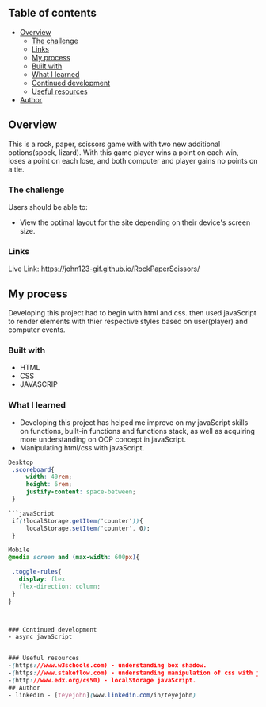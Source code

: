 ## Table of contents

- [Overview](#overview)
  - [The challenge](#the-challenge)
  - [Links](#links)
  - [My process](#my-process)
  - [Built with](#built-with)
  - [What I learned](#what-i-learned)
  - [Continued development](#continued-development)
  - [Useful resources](#useful-resources)
- [Author](#author)

## Overview
This is a rock, paper, scissors game with with two new additional options(spock, lizard).
With this game player wins a point on each win, loses a point on each lose, and both computer and player gains no points on a tie.

### The challenge
Users should be able to:
- View the optimal layout for the site depending on their device's screen size.

### Links
Live Link:  https://john123-gif.github.io/RockPaperScissors/
## My process
Developing this project had to begin with html and css. then used javaScript to render elements with thier respective styles based on user(player) and computer events.

### Built with
- HTML
- CSS
- JAVASCRIP


### What I learned
- Developing this project has helped me improve on my javaScript skills on functions, built-in functions and functions stack, as well as acquiring more understanding on OOP concept in javaScript.
- Manipulating html/css with javaScript.


 ```CSS
Desktop
  .scoreboard{
      width: 40rem;
      height: 6rem;
      justify-content: space-between;
  }

```javaScript
  if(!localStorage.getItem('counter')){
      localStorage.setItem('counter', 0);
  }

Mobile
@media screen and (max-width: 600px){

  .toggle-rules{
    display: flex
    flex-direction: column;
  }
}



### Continued development
- async javaScript


### Useful resources
-(https://www.w3schools.com) - understanding box shadow.
-(https://www.stakeflow.com) - understanding manipulation of css with javaScript. 
-(http://www.edx.org/cs50) - localStorage javaScript.
## Author
- linkedIn - [teyejohn](www.linkedin.com/in/teyejohn)

